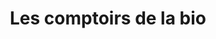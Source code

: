 ---
title: "Les comptoirs de la bio"
url: /marly-le-roi/les-comptoirs-de-la-bio/
shop: Supermarkt
---